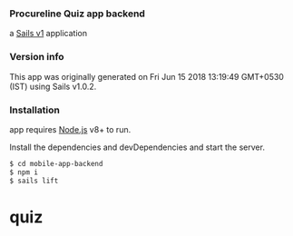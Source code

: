 ### Procureline Quiz app backend 

 


a [Sails v1](https://sailsjs.com) application

 

### Version info

This app was originally generated on Fri Jun 15 2018 13:19:49 GMT+0530 (IST) using Sails v1.0.2.

 


  

### Installation

app requires [Node.js](https://nodejs.org/) v8+ to run.

Install the dependencies and devDependencies and start the server.

```sh
$ cd mobile-app-backend
$ npm i
$ sails lift  
```
# quiz

